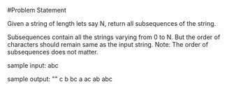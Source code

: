 #Problem Statement

Given a string of length lets say N, return all subsequences of the string.

Subsequences contain all the strings varying from 0 to N. But the order of characters should remain same as the input string.
Note: The order of subsequences does not matter.

sample input:
abc

sample output:
""
c
b
bc
a
ac
ab
abc

